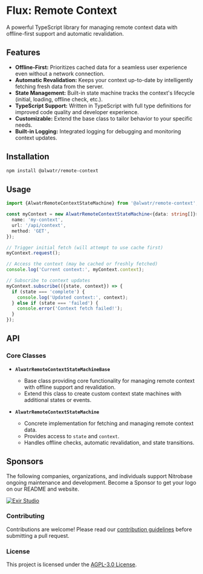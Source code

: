 # Flux: Remote Context

A powerful TypeScript library for managing remote context data with offline-first support and automatic revalidation.

## Features

* **Offline-First:**  Prioritizes cached data for a seamless user experience even without a network connection.
* **Automatic Revalidation:**  Keeps your context up-to-date by intelligently fetching fresh data from the server.
* **State Management:**  Built-in state machine tracks the context's lifecycle (initial, loading, offline check, etc.).
* **TypeScript Support:**  Written in TypeScript with full type definitions for improved code quality and developer experience.
* **Customizable:**  Extend the base class to tailor behavior to your specific needs.
* **Built-in Logging:**  Integrated logging for debugging and monitoring context updates.

## Installation

```bash
npm install @alwatr/remote-context
```

## Usage

```typescript
import {AlwatrRemoteContextStateMachine} from '@alwatr/remote-context';

const myContext = new AlwatrRemoteContextStateMachine<{data: string[]}>({
  name: 'my-context',
  url: '/api/context',
  method: 'GET',
});

// Trigger initial fetch (will attempt to use cache first)
myContext.request();

// Access the context (may be cached or freshly fetched)
console.log('Current context:', myContext.context);

// Subscribe to context updates
myContext.subscribe(({state, context}) => {
  if (state === 'complete') {
    console.log('Updated context:', context);
  } else if (state === 'failed') {
    console.error('Context fetch failed!');
  }
});
```

## API

### Core Classes

* **`AlwatrRemoteContextStateMachineBase`**
  * Base class providing core functionality for managing remote context with offline support and revalidation.
  * Extend this class to create custom context state machines with additional states or events.

* **`AlwatrRemoteContextStateMachine`**
  * Concrete implementation for fetching and managing remote context data.
  * Provides access to `state` and `context`.
  * Handles offline checks, automatic revalidation, and state transitions.

## Sponsors

The following companies, organizations, and individuals support Nitrobase ongoing maintenance and development. Become a Sponsor to get your logo on our README and website.

[![Exir Studio](https://avatars.githubusercontent.com/u/181194967?s=200&v=4)](https://exirstudio.com)

### Contributing

Contributions are welcome! Please read our [contribution guidelines](https://github.com/Alwatr/.github/blob/next/CONTRIBUTING.md) before submitting a pull request.

### License

This project is licensed under the [AGPL-3.0 License](LICENSE).
